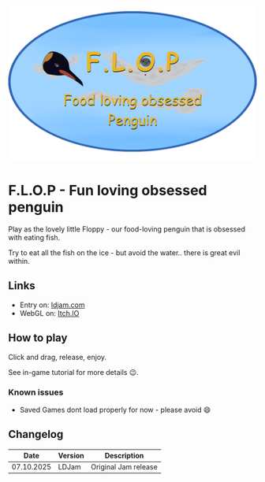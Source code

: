 ![Titel](https://github.com/Pentaworks-Group/ldjam58/blob/main/Data/Titel.png?raw=true)

# F.L.O.P - Fun loving obsessed penguin

Play as the lovely little Floppy - our food-loving penguin that is obsessed with eating fish.

Try to eat all the fish on the ice - but avoid the water.. there is great evil within.

## Links

* Entry on: [ldjam.com](https://ldjam.com/events/ludum-dare/58/f-l-o-p)
* WebGL on: [Itch.IO](https://pentaworks.itch.io/flop-ldjam-58)

## How to play
Click and drag, release, enjoy.

See in-game tutorial for more details :wink:.


### Known issues
* Saved Games dont load properly for now - please avoid :smile: 

## Changelog


|     Date   | Version | Description
|------------|---------|------------
|07.10.2025|LDJam|Original Jam release

